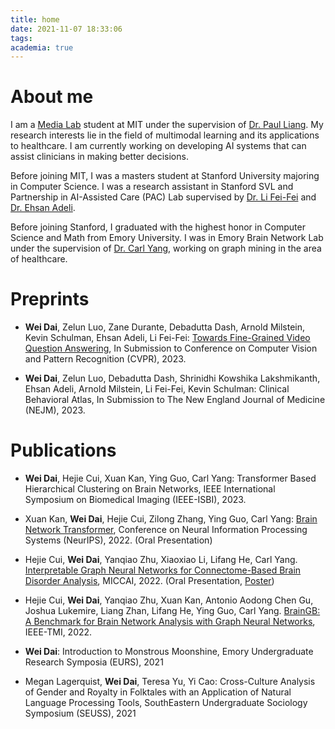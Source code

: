```yaml
---
title: home
date: 2021-11-07 18:33:06
tags:
academia: true
---
```


# About me

I am a [Media Lab](https://media.mit.edu/) student at MIT under the supervision of [Dr. Paul Liang](https://pliang279.github.io/). My research interests lie in the field of multimodal learning and its applications to healthcare. I am currently working on developing AI systems that can assist clinicians in making better decisions.

Before joining MIT, I was a masters student at Stanford University majoring in Computer Science. I was a research assistant in Stanford SVL and Partnership in AI-Assisted Care (PAC) Lab supervised by [Dr. Li Fei-Fei](https://profiles.stanford.edu/fei-fei-li/) and [Dr. Ehsan Adeli](http://stanford.edu/~eadeli/). 

Before joining Stanford, I graduated with the highest honor in Computer Science and Math from Emory University. I was in Emory Brain Network Lab under the supervision of [Dr. Carl Yang](http://www.cs.emory.edu/~jyang71/), working on graph mining in the area of healthcare.

[//]: # ([Stanford Profile]&#40;https://profiles.stanford.edu/david-dai&#41;)

# Preprints

- **Wei Dai**, Zelun Luo, Zane Durante, Debadutta Dash, Arnold Milstein, Kevin Schulman, Ehsan Adeli, Li Fei-Fei: <a href="/r/fine_grained.pdf" target="_blank">Towards Fine-Grained Video Question Answering</a>, In Submission to Conference on Computer Vision and Pattern Recognition (CVPR), 2023.

- **Wei Dai**, Zelun Luo, Debadutta Dash, Shrinidhi Kowshika Lakshmikanth, Ehsan Adeli, Arnold Milstein, Li Fei-Fei, Kevin Schulman: Clinical Behavioral Atlas, In Submission to The New England Journal of Medicine (NEJM), 2023.

# Publications

- **Wei Dai**, Hejie Cui, Xuan Kan, Ying Guo, Carl Yang: Transformer Based Hierarchical Clustering on Brain Networks, IEEE International Symposium on Biomedical Imaging (IEEE-ISBI), 2023.

- Xuan Kan, **Wei Dai**, Hejie Cui, Zilong Zhang, Ying Guo, Carl Yang: [Brain Network Transformer](https://openreview.net/pdf?id=1cJ1cbA6NLN), Conference on Neural Information Processing Systems (NeurIPS), 2022. (Oral Presentation)

- Hejie Cui, **Wei Dai**, Yanqiao Zhu, Xiaoxiao Li, Lifang He, Carl Yang. [Interpretable Graph Neural Networks for Connectome-Based Brain Disorder Analysis](https://arxiv.org/abs/2207.00813), MICCAI, 2022. (Oral Presentation, <a href="/resources/BrainNNExplainer_poster.pdf" target="_blank">Poster</a>)

- Hejie Cui, **Wei Dai**, Yanqiao Zhu, Xuan Kan, Antonio Aodong Chen Gu, Joshua Lukemire, Liang Zhan, Lifang He, Ying Guo, Carl Yang. [BrainGB: A Benchmark for Brain Network Analysis with Graph Neural Networks](https://arxiv.org/pdf/2204.07054.pdf), IEEE-TMI, 2022.

- **Wei Dai**: Introduction to Monstrous Moonshine, Emory Undergraduate Research Symposia (EURS), 2021

- Megan Lagerquist, **Wei Dai**, Teresa Yu, Yi Cao: Cross-Culture Analysis of Gender and Royalty in Folktales with an Application of Natural Language Processing Tools, SouthEastern Undergraduate Sociology Symposium (SEUSS), 2021


